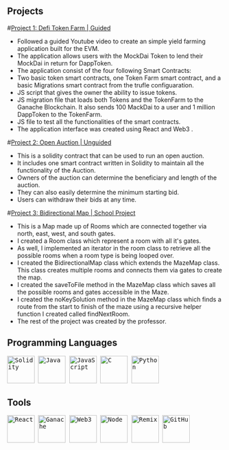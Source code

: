 ## Projects

#[Project 1: Defi Token Farm | Guided](https://github.com/erikmacinnnis/DefiTokenFarm)
* Followed a guided Youtube video to create an simple yield farming application built for the EVM.
* The application allows users with the MockDai Token to lend their MockDai in return for DappToken. 
* The application consist of the four following Smart Contracts:
* Two basic token smart contracts, one Token Farm smart contract, and a basic Migrations smart contract from the trufle configuaration.
* JS script that gives the owner the ability to issue tokens.
* JS migration file that loads both Tokens and the TokenFarm to the Ganache Blockchain. It also sends 100 MackDai to a user and 1 million DappToken to the TokenFarm.
* JS file to test all the functionalities of the smart contracts.
* The application interface was created using React and Web3 .

#[Project 2: Open Auction | Unguided](https://github.com/erikmacinnnis/Auction/edit/main/README.md)
* This is a solidity contract that can be used to run an open auction.
* It includes one smart contract written in Solidity to maintain all the functionality of the Auction.
* Owners of the auction can determine the beneficiary and length of the auction.
* They can also easily determine the minimum starting bid.
* Users can withdraw their bids at any time.

#[Project 3: Bidirectional Map | School Project](https://github.com/erikmacinnnis/Bidirectional-Map)
* This is a Map made up of Rooms which are connected together via north, east, west, and south gates.
* I created a Room class which represent a room with all it's gates.
* As well, I implemented an iterator in the room class to retrieve all the possible rooms when a room type is being looped over.
* I created the BidirectionalMap class which extends the MazeMap class. This class creates multiple rooms and connects them via gates to create the map.
* I created the saveToFile method in the MazeMap class which saves all the possible rooms and gates accessible in the Maze.
* I created the noKeySolution method in the MazeMap class which finds a route from the start to finish of the maze using a recursive helper function I created called findNextRoom.
* The rest of the project was created by the professor.

## Programming Languages

<kbd>
  <img src="https://user-images.githubusercontent.com/76134357/153966944-14a398c4-3809-4e67-b8c6-4cd66045a5aa.png" height="64" title="Solidity">  
  <img src="https://user-images.githubusercontent.com/76134357/154089250-f80747e3-52cd-4b2e-a23a-1b0b38a68a60.png" height="64" title="Java">    
  <img src="https://user-images.githubusercontent.com/76134357/154090438-b07861e8-6818-4f2c-824d-54d1d62c2bed.png" height="64" title="JavaScript">    
  <img src="https://user-images.githubusercontent.com/76134357/154090460-39f58d63-e949-4225-9bb5-3c589090aa09.png" height="64" title="C">    
  <img src="https://user-images.githubusercontent.com/76134357/154090452-bafa2163-67a4-4bc6-8353-18e5c63b1d37.png" height="64" title="Python">    
</kbd>

## Tools

<kbd>
  <img src="https://user-images.githubusercontent.com/76134357/154090476-e240d4e8-6408-4487-8684-46ab13f67bd4.png" height="64" title="React">  
  <img src="https://user-images.githubusercontent.com/76134357/154090481-81ad6e15-5fed-493d-b74b-f86a7ce1c9c2.png" height="64" title="Ganache">    
  <img src="https://user-images.githubusercontent.com/76134357/154090496-85935ec3-1c9f-4312-8e1b-231918a93377.jpeg" height="64" title="Web3">    
  <img src="https://user-images.githubusercontent.com/76134357/154090504-c48aeca8-0ca3-4fa5-a1a9-5deb963f618e.png" height="64" title="Node">    
  <img src="https://user-images.githubusercontent.com/76134357/154090487-ad817df8-0c77-4808-bd65-07aec9e09567.jpeg" height="64" title="Remix">    
  <img src="https://user-images.githubusercontent.com/76134357/154091752-5a0d24fd-0e32-41b0-a27e-17704f6c7f2f.png" height="64" title="GitHub">  
</kbd>


